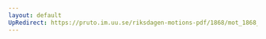 ```yaml
---
layout: default
UpRedirect: https://pruto.im.uu.se/riksdagen-motions-pdf/1868/mot_1868__ak__296.pdf
---
```

